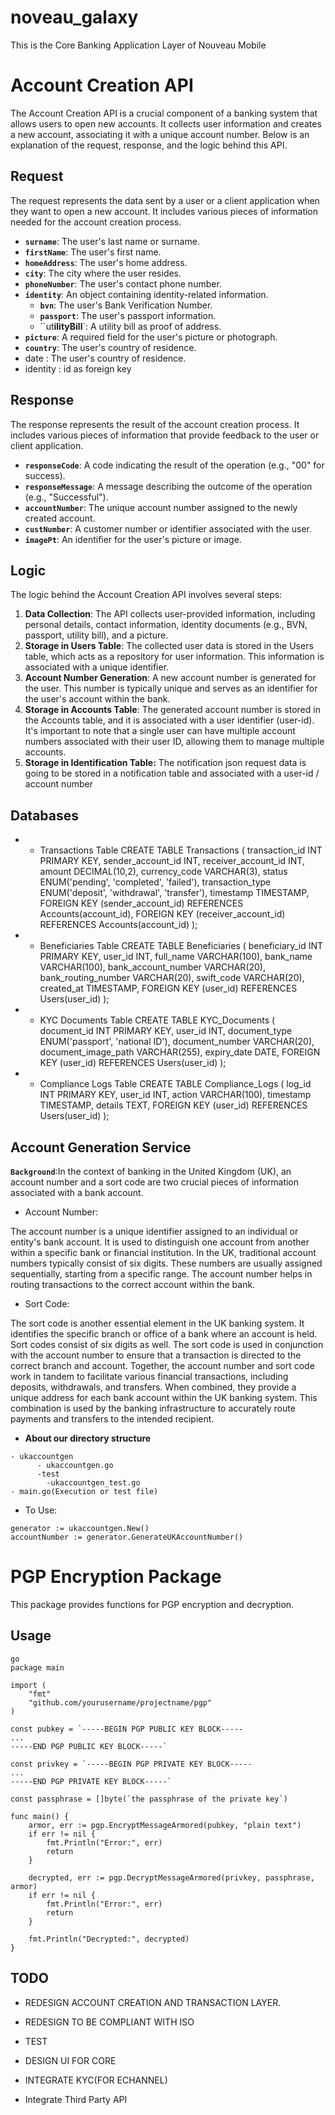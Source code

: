 # noveau_galaxy
This is the Core Banking Application Layer of Nouveau Mobile

# **Account Creation API**

The Account Creation API is a crucial component of a banking system that allows users to open new accounts. It collects user information and creates a new account, associating it with a unique account number. Below is an explanation of the request, response, and the logic behind this API.

## **Request**

The request represents the data sent by a user or a client application when they want to open a new account. It includes various pieces of information needed for the account creation process.

- **`surname`**: The user's last name or surname.
- **`firstName`**: The user's first name.
- **`homeAddress`**: The user's home address.
- **`city`**: The city where the user resides.
- **`phoneNumber`**: The user's contact phone number.
- **`identity`**: An object containing identity-related information.
    - **`bvn`**: The user's Bank Verification Number.
    - **`passport`**: The user's passport information.
    - ``ut**ilityBill**`: A utility bill as proof of address.
- **`picture`**: A required field for the user's picture or photograph.
- **`country`**: The user's country of residence.
- date : The user's country of residence.
- identity : id as foreign key

## **Response**

The response represents the result of the account creation process. It includes various pieces of information that provide feedback to the user or client application.

- **`responseCode`**: A code indicating the result of the operation (e.g., "00" for success).
- **`responseMessage`**: A message describing the outcome of the operation (e.g., "Successful").
- **`accountNumber`**: The unique account number assigned to the newly created account.
- **`custNumber`**: A customer number or identifier associated with the user.
- **`imagePt`**: An identifier for the user's picture or image.

## **Logic**

The logic behind the Account Creation API involves several steps:

1. **Data Collection**: The API collects user-provided information, including personal details, contact information, identity documents (e.g., BVN, passport, utility bill), and a  picture.
2. **Storage in Users Table**: The collected user data is stored in the Users table, which acts as a repository for user information. This information is associated with a unique identifier.
3. **Account Number Generation**: A new account number is generated for the user. This number is typically unique and serves as an identifier for the user's account within the bank.
4. **Storage in Accounts Table**: The generated account number is stored in the Accounts table, and it is associated with a user identifier (user-id). It's important to note that a single user can have multiple account numbers associated with their user ID, allowing them to manage multiple accounts.
5. **Storage in Identification Table:** The notification json request data is going to be stored in a notification table and associated with a user-id / account  number 

## Databases

- - Transactions Table
CREATE TABLE Transactions (
transaction_id INT PRIMARY KEY,
sender_account_id INT,
receiver_account_id INT,
amount DECIMAL(10,2),
currency_code VARCHAR(3),
status ENUM('pending', 'completed', 'failed'),
transaction_type ENUM('deposit', 'withdrawal', 'transfer'),
timestamp TIMESTAMP,
FOREIGN KEY (sender_account_id) REFERENCES Accounts(account_id),
FOREIGN KEY (receiver_account_id) REFERENCES Accounts(account_id)
);
- - Beneficiaries Table
CREATE TABLE Beneficiaries (
beneficiary_id INT PRIMARY KEY,
user_id INT,
full_name VARCHAR(100),
bank_name VARCHAR(100),
bank_account_number VARCHAR(20),
bank_routing_number VARCHAR(20),
swift_code VARCHAR(20),
created_at TIMESTAMP,
FOREIGN KEY (user_id) REFERENCES Users(user_id)
);
- - KYC Documents Table
CREATE TABLE KYC_Documents (
document_id INT PRIMARY KEY,
user_id INT,
document_type ENUM('passport', 'national ID'),
document_number VARCHAR(20),
document_image_path VARCHAR(255),
expiry_date DATE,
FOREIGN KEY (user_id) REFERENCES Users(user_id)
);
- - Compliance Logs Table
CREATE TABLE Compliance_Logs (
log_id INT PRIMARY KEY,
user_id INT,
action VARCHAR(100),
timestamp TIMESTAMP,
details TEXT,
FOREIGN KEY (user_id) REFERENCES Users(user_id)
);


## Account Generation Service
**`Background`**:In the context of banking in the United Kingdom (UK), an account number and a sort code are two crucial pieces of information associated with a bank account.

- Account Number:

The account number is a unique identifier assigned to an individual or entity's bank account. It is used to distinguish one account from another within a specific bank or financial institution.
In the UK, traditional account numbers typically consist of six digits. These numbers are usually assigned sequentially, starting from a specific range.
The account number helps in routing transactions to the correct account within the bank.

- Sort Code:

The sort code is another essential element in the UK banking system. It identifies the specific branch or office of a bank where an account is held.
Sort codes consist of six digits as well.
The sort code is used in conjunction with the account number to ensure that a transaction is directed to the correct branch and account.
Together, the account number and sort code work in tandem to facilitate various financial transactions, including deposits, withdrawals, and transfers. When combined, they provide a unique address for each bank account within the UK banking system. This combination is used by the banking infrastructure to accurately route payments and transfers to the intended recipient.

- **About our directory structure**

```
- ukaccountgen
      - ukaccountgen.go
      -test
        -ukaccountgen_test.go
- main.go(Execution or test file)
```
- To Use:
```
generator := ukaccountgen.New()
accountNumber := generator.GenerateUKAccountNumber()
```

# PGP Encryption Package

This package provides functions for PGP encryption and decryption.

## Usage

```
go
package main

import (
	"fmt"
	"github.com/yourusername/projectname/pgp"
)

const pubkey = `-----BEGIN PGP PUBLIC KEY BLOCK-----
...
-----END PGP PUBLIC KEY BLOCK-----`

const privkey = `-----BEGIN PGP PRIVATE KEY BLOCK-----
...
-----END PGP PRIVATE KEY BLOCK-----`

const passphrase = []byte(`the passphrase of the private key`)

func main() {
	armor, err := pgp.EncryptMessageArmored(pubkey, "plain text")
	if err != nil {
		fmt.Println("Error:", err)
		return
	}

	decrypted, err := pgp.DecryptMessageArmored(privkey, passphrase, armor)
	if err != nil {
		fmt.Println("Error:", err)
		return
	}

	fmt.Println("Decrypted:", decrypted)
}

```

## TODO

- REDESIGN ACCOUNT CREATION AND TRANSACTION LAYER.

- REDESIGN TO BE COMPLIANT WITH ISO

- TEST

- DESIGN UI FOR CORE

- INTEGRATE KYC(FOR ECHANNEL)

- Integrate Third Party API

